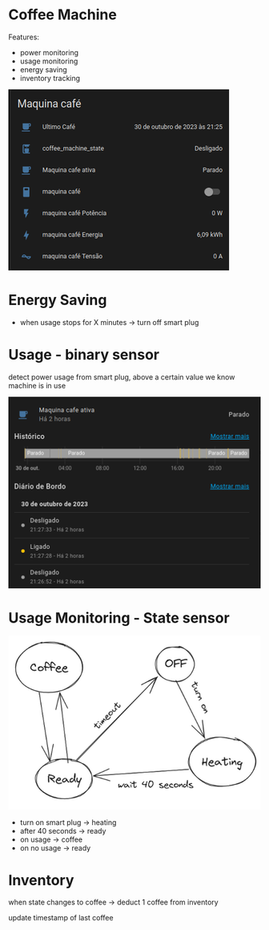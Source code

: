 # Coffee Machine

Features:
- power monitoring
- usage monitoring
- energy saving
- inventory tracking

![img_1.png](img_1.png)

# Energy Saving

- when usage stops for X minutes -> turn off smart plug

# Usage - binary sensor

detect power usage from smart plug, above a certain value we know machine is in use

![img_2.png](img_2.png)


# Usage Monitoring - State sensor

![img.png](img.png)

- turn on smart plug -> heating
- after 40 seconds -> ready
- on usage -> coffee
- on no usage -> ready


# Inventory

when state changes to coffee -> deduct 1 coffee from inventory

update timestamp of last coffee


